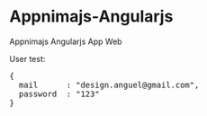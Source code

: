 Appnimajs-Angularjs
===================

Appnimajs Angularjs App Web

User test:
<pre>
{
  mail      : "design.anguel@gmail.com",
  password  : "123"
}
</pre>
